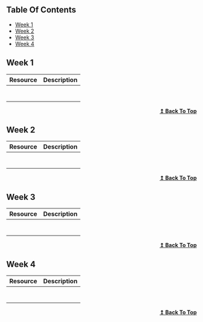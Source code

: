## Table Of Contents
* [Week 1](#week-1)
* [Week 2](#week-2)
* [Week 3](#week-3)
* [Week 4](#week-4)


## Week 1

| Resource  |  Description |
|---|---|
|   |   |
|   |   |
|   |   |
|   |   |
|   |   |
|   |   |
|   |   |

<div align="right">
    <b><a href="#table-of-contents">↥ Back To Top</a></b>
</div>

## Week 2

| Resource  |  Description |
|---|---|
|   |   |
|   |   |
|   |   |
|   |   |
|   |   |
|   |   |
|   |   |

<div align="right">
    <b><a href="#table-of-contents">↥ Back To Top</a></b>
</div>

## Week 3

| Resource  |  Description |
|---|---|
|   |   |
|   |   |
|   |   |
|   |   |
|   |   |
|   |   |
|   |   |

<div align="right">
    <b><a href="#table-of-contents">↥ Back To Top</a></b>
</div>

## Week 4

| Resource  |  Description |
|---|---|
|   |   |
|   |   |
|   |   |
|   |   |
|   |   |
|   |   |
|   |   |

<div align="right">
    <b><a href="#table-of-contents">↥ Back To Top</a></b>
</div>